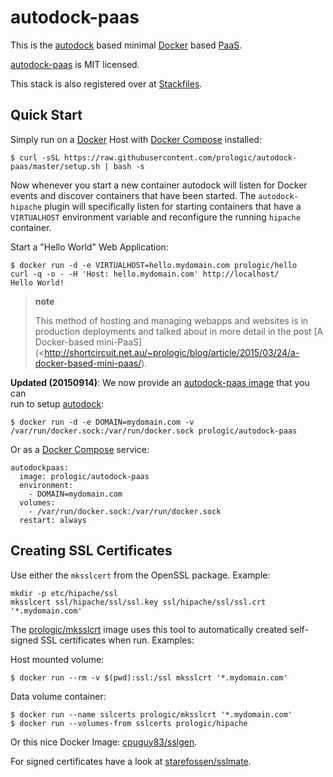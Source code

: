 autodock-paas
=============

This is the [autodock](https://github.com/prologic/autodock) based minimal [Docker](https://github.com/docker/docker) based [PaaS](https://en.wikipedia.org/wiki/Platform_as_a_service).

[autodock-paas](https://github.com/prologic/autodock-paas) is MIT licensed.

This stack is also registered over at [Stackfiles](https://stackfiles.io/registry/55e76bc25d8ffc010083bc92).

Quick Start
-----------

Simply run on a [Docker](https://github.com/docker/docker) Host with [Docker Compose](https://github.com/docker/compose) installed:

    $ curl -sSL https://raw.githubusercontent.com/prologic/autodock-paas/master/setup.sh | bash -s

Now whenever you start a new container autodock will listen for Docker events and discover containers that have been started. The `autodock-hipache` plugin will specifically listen for starting containers that have a `VIRTUALHOST` environment variable and reconfigure the running `hipache` container.

Start a "Hello World" Web Application:

    $ docker run -d -e VIRTUALHOST=hello.mydomain.com prologic/hello
    curl -q -o - -H 'Host: hello.mydomain.com' http://localhost/
    Hello World!

> **note**
>
> This method of hosting and managing webapps and websites is in  
> production deployments and talked about in more detail in the post [A Docker-based mini-PaaS](<http://shortcircuit.net.au/~prologic/blog/article/2015/03/24/a-docker-based-mini-paas/).
>
**Updated (20150914)**: We now provide an [autodock-paas image](https://hub.docker.com/r/prologic/autodock-paas/) that you can  
run to setup [autodock](https://github.com/prologic/autodock):

``` sourceCode
$ docker run -d -e DOMAIN=mydomain.com -v /var/run/docker.sock:/var/run/docker.sock prologic/autodock-paas
```

Or as a [Docker Compose](https://github.com/docker/compose) service:

``` sourceCode
autodockpaas:
  image: prologic/autodock-paas
  environment:
    - DOMAIN=mydomain.com
  volumes:
    - /var/run/docker.sock:/var/run/docker.sock
  restart: always
```

Creating SSL Certificates
-------------------------

Use either the `mksslcert` from the OpenSSL package. Example:

``` sourceCode
mkdir -p etc/hipache/ssl
mksslcert ssl/hipache/ssl/ssl.key ssl/hipache/ssl/ssl.crt '*.mydomain.com'
```

The [prologic/mksslcrt](https://hub.docker.com/r/prologic/mksslcrt/) image uses this tool to automatically created self-signed SSL certificates when run. Examples:

Host mounted volume:

    $ docker run --rm -v $(pwd):ssl:/ssl mksslcrt '*.mydomain.com'

Data volume container:

    $ docker run --name sslcerts prologic/mksslcrt '*.mydomain.com'
    $ docker run --volumes-from sslcerts prologic/hipache

Or this nice Docker Image: [cpuguy83/sslgen](https://hub.docker.com/r/cpuguy83/sslgen/).

For signed certificates have a look at [starefossen/sslmate](https://hub.docker.com/r/starefossen/sslmate/).
